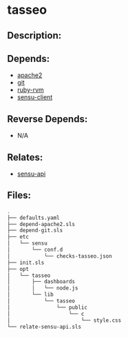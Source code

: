 # tasseo

## Description:



## Depends:

  -  [apache2](/salt/apache2)
  -  [git](/salt/git)
  -  [ruby-rvm](/salt/ruby-rvm)
  -  [sensu-client](/salt/sensu-client)

## Reverse Depends:

  -  N/A

## Relates:

  -  [sensu-api](/salt/sensu-api)

## Files:

```bash
.
├── defaults.yaml
├── depend-apache2.sls
├── depend-git.sls
├── etc
│   └── sensu
│       └── conf.d
│           └── checks-tasseo.json
├── init.sls
├── opt
│   └── tasseo
│       ├── dashboards
│       │   └── node.js
│       └── lib
│           └── tasseo
│               └── public
│                   └── c
│                       └── style.css
└── relate-sensu-api.sls
```
